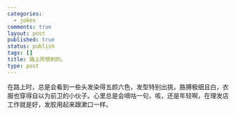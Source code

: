 ```yaml
--- 
categories: 
  - jokes
comments: true
layout: post
published: true
status: publish
tags: []
title: 路上所想到的。
type: post
---
```

<div id="msgcns!3725CC0EE38B1F6!1275" class="bvMsg">在路上时，总是会看到一些头发染得五颜六色，发型特别出挑，胳膊极细且白，衣服也穿得自以为前卫的小伙子。心里总是会嘀咕一句，咳，还是年轻啊，在理发店工作就是好，发胶用起来跟漱口一样。<br>
</div>
